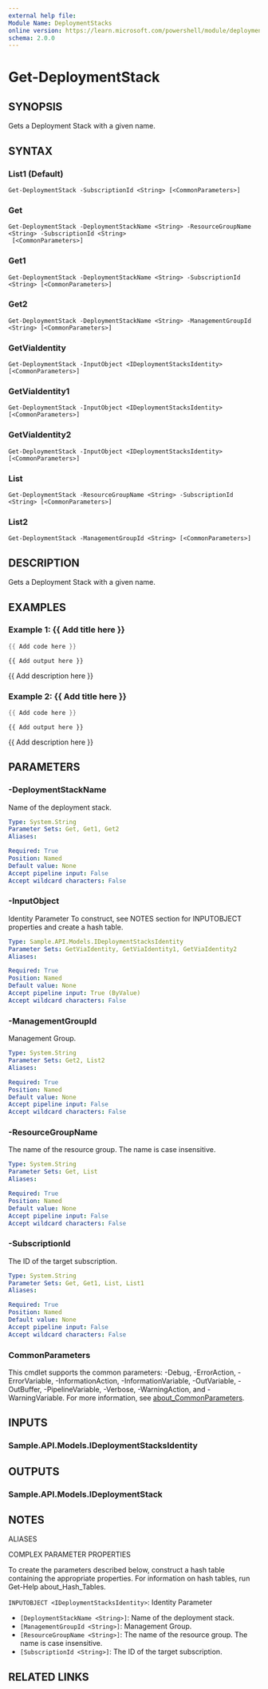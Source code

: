 ```yaml
---
external help file:
Module Name: DeploymentStacks
online version: https://learn.microsoft.com/powershell/module/deploymentstacks/get-deploymentstack
schema: 2.0.0
---
```


# Get-DeploymentStack

## SYNOPSIS
Gets a Deployment Stack with a given name.

## SYNTAX

### List1 (Default)
```
Get-DeploymentStack -SubscriptionId <String> [<CommonParameters>]
```

### Get
```
Get-DeploymentStack -DeploymentStackName <String> -ResourceGroupName <String> -SubscriptionId <String>
 [<CommonParameters>]
```

### Get1
```
Get-DeploymentStack -DeploymentStackName <String> -SubscriptionId <String> [<CommonParameters>]
```

### Get2
```
Get-DeploymentStack -DeploymentStackName <String> -ManagementGroupId <String> [<CommonParameters>]
```

### GetViaIdentity
```
Get-DeploymentStack -InputObject <IDeploymentStacksIdentity> [<CommonParameters>]
```

### GetViaIdentity1
```
Get-DeploymentStack -InputObject <IDeploymentStacksIdentity> [<CommonParameters>]
```

### GetViaIdentity2
```
Get-DeploymentStack -InputObject <IDeploymentStacksIdentity> [<CommonParameters>]
```

### List
```
Get-DeploymentStack -ResourceGroupName <String> -SubscriptionId <String> [<CommonParameters>]
```

### List2
```
Get-DeploymentStack -ManagementGroupId <String> [<CommonParameters>]
```

## DESCRIPTION
Gets a Deployment Stack with a given name.

## EXAMPLES

### Example 1: {{ Add title here }}
```powershell
{{ Add code here }}
```

```output
{{ Add output here }}
```

{{ Add description here }}

### Example 2: {{ Add title here }}
```powershell
{{ Add code here }}
```

```output
{{ Add output here }}
```

{{ Add description here }}

## PARAMETERS

### -DeploymentStackName
Name of the deployment stack.

```yaml
Type: System.String
Parameter Sets: Get, Get1, Get2
Aliases:

Required: True
Position: Named
Default value: None
Accept pipeline input: False
Accept wildcard characters: False
```

### -InputObject
Identity Parameter
To construct, see NOTES section for INPUTOBJECT properties and create a hash table.

```yaml
Type: Sample.API.Models.IDeploymentStacksIdentity
Parameter Sets: GetViaIdentity, GetViaIdentity1, GetViaIdentity2
Aliases:

Required: True
Position: Named
Default value: None
Accept pipeline input: True (ByValue)
Accept wildcard characters: False
```

### -ManagementGroupId
Management Group.

```yaml
Type: System.String
Parameter Sets: Get2, List2
Aliases:

Required: True
Position: Named
Default value: None
Accept pipeline input: False
Accept wildcard characters: False
```

### -ResourceGroupName
The name of the resource group.
The name is case insensitive.

```yaml
Type: System.String
Parameter Sets: Get, List
Aliases:

Required: True
Position: Named
Default value: None
Accept pipeline input: False
Accept wildcard characters: False
```

### -SubscriptionId
The ID of the target subscription.

```yaml
Type: System.String
Parameter Sets: Get, Get1, List, List1
Aliases:

Required: True
Position: Named
Default value: None
Accept pipeline input: False
Accept wildcard characters: False
```

### CommonParameters
This cmdlet supports the common parameters: -Debug, -ErrorAction, -ErrorVariable, -InformationAction, -InformationVariable, -OutVariable, -OutBuffer, -PipelineVariable, -Verbose, -WarningAction, and -WarningVariable. For more information, see [about_CommonParameters](http://go.microsoft.com/fwlink/?LinkID=113216).

## INPUTS

### Sample.API.Models.IDeploymentStacksIdentity

## OUTPUTS

### Sample.API.Models.IDeploymentStack

## NOTES

ALIASES

COMPLEX PARAMETER PROPERTIES

To create the parameters described below, construct a hash table containing the appropriate properties. For information on hash tables, run Get-Help about_Hash_Tables.


`INPUTOBJECT <IDeploymentStacksIdentity>`: Identity Parameter
  - `[DeploymentStackName <String>]`: Name of the deployment stack.
  - `[ManagementGroupId <String>]`: Management Group.
  - `[ResourceGroupName <String>]`: The name of the resource group. The name is case insensitive.
  - `[SubscriptionId <String>]`: The ID of the target subscription.

## RELATED LINKS


